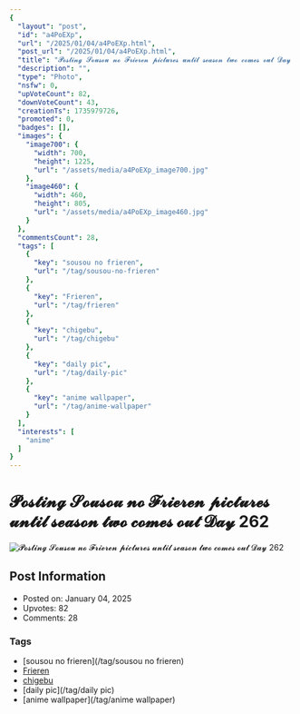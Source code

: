```yaml
---
{
  "layout": "post",
  "id": "a4PoEXp",
  "url": "/2025/01/04/a4PoEXp.html",
  "post_url": "/2025/01/04/a4PoEXp.html",
  "title": "𝓟𝓸𝓼𝓽𝓲𝓷𝓰 𝓢𝓸𝓾𝓼𝓸𝓾 𝓷𝓸 𝓕𝓻𝓲𝓮𝓻𝓮𝓷 𝓹𝓲𝓬𝓽𝓾𝓻𝓮𝓼 𝓾𝓷𝓽𝓲𝓵 𝓼𝓮𝓪𝓼𝓸𝓷 𝓽𝔀𝓸 𝓬𝓸𝓶𝓮𝓼 𝓸𝓾𝓽 𝓓𝓪𝔂 262",
  "description": "",
  "type": "Photo",
  "nsfw": 0,
  "upVoteCount": 82,
  "downVoteCount": 43,
  "creationTs": 1735979726,
  "promoted": 0,
  "badges": [],
  "images": {
    "image700": {
      "width": 700,
      "height": 1225,
      "url": "/assets/media/a4PoEXp_image700.jpg"
    },
    "image460": {
      "width": 460,
      "height": 805,
      "url": "/assets/media/a4PoEXp_image460.jpg"
    }
  },
  "commentsCount": 28,
  "tags": [
    {
      "key": "sousou no frieren",
      "url": "/tag/sousou-no-frieren"
    },
    {
      "key": "Frieren",
      "url": "/tag/frieren"
    },
    {
      "key": "chigebu",
      "url": "/tag/chigebu"
    },
    {
      "key": "daily pic",
      "url": "/tag/daily-pic"
    },
    {
      "key": "anime wallpaper",
      "url": "/tag/anime-wallpaper"
    }
  ],
  "interests": [
    "anime"
  ]
}
---
```


# 𝓟𝓸𝓼𝓽𝓲𝓷𝓰 𝓢𝓸𝓾𝓼𝓸𝓾 𝓷𝓸 𝓕𝓻𝓲𝓮𝓻𝓮𝓷 𝓹𝓲𝓬𝓽𝓾𝓻𝓮𝓼 𝓾𝓷𝓽𝓲𝓵 𝓼𝓮𝓪𝓼𝓸𝓷 𝓽𝔀𝓸 𝓬𝓸𝓶𝓮𝓼 𝓸𝓾𝓽 𝓓𝓪𝔂 262

![𝓟𝓸𝓼𝓽𝓲𝓷𝓰 𝓢𝓸𝓾𝓼𝓸𝓾 𝓷𝓸 𝓕𝓻𝓲𝓮𝓻𝓮𝓷 𝓹𝓲𝓬𝓽𝓾𝓻𝓮𝓼 𝓾𝓷𝓽𝓲𝓵 𝓼𝓮𝓪𝓼𝓸𝓷 𝓽𝔀𝓸 𝓬𝓸𝓶𝓮𝓼 𝓸𝓾𝓽 𝓓𝓪𝔂 262](/assets/media/a4PoEXp_image700.jpg)

## Post Information

- Posted on: January 04, 2025
- Upvotes: 82
- Comments: 28

### Tags

- [sousou no frieren](/tag/sousou no frieren)
- [Frieren](/tag/Frieren)
- [chigebu](/tag/chigebu)
- [daily pic](/tag/daily pic)
- [anime wallpaper](/tag/anime wallpaper)

